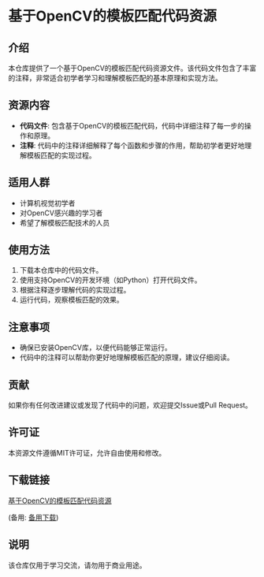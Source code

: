 # 基于OpenCV的模板匹配代码资源

## 介绍

本仓库提供了一个基于OpenCV的模板匹配代码资源文件。该代码文件包含了丰富的注释，非常适合初学者学习和理解模板匹配的基本原理和实现方法。

## 资源内容

- **代码文件**: 包含基于OpenCV的模板匹配代码，代码中详细注释了每一步的操作和原理。
- **注释**: 代码中的注释详细解释了每个函数和步骤的作用，帮助初学者更好地理解模板匹配的实现过程。

## 适用人群

- 计算机视觉初学者
- 对OpenCV感兴趣的学习者
- 希望了解模板匹配技术的人员

## 使用方法

1. 下载本仓库中的代码文件。
2. 使用支持OpenCV的开发环境（如Python）打开代码文件。
3. 根据注释逐步理解代码的实现过程。
4. 运行代码，观察模板匹配的效果。

## 注意事项

- 确保已安装OpenCV库，以便代码能够正常运行。
- 代码中的注释可以帮助你更好地理解模板匹配的原理，建议仔细阅读。

## 贡献

如果你有任何改进建议或发现了代码中的问题，欢迎提交Issue或Pull Request。

## 许可证

本资源文件遵循MIT许可证，允许自由使用和修改。

## 下载链接
[基于OpenCV的模板匹配代码资源](https://pan.quark.cn/s/653d93648b17) 

(备用: [备用下载](https://pan.baidu.com/s/1g38hXvIqxxUn1eLqPqT_NA?pwd=1234))

## 说明

该仓库仅用于学习交流，请勿用于商业用途。
